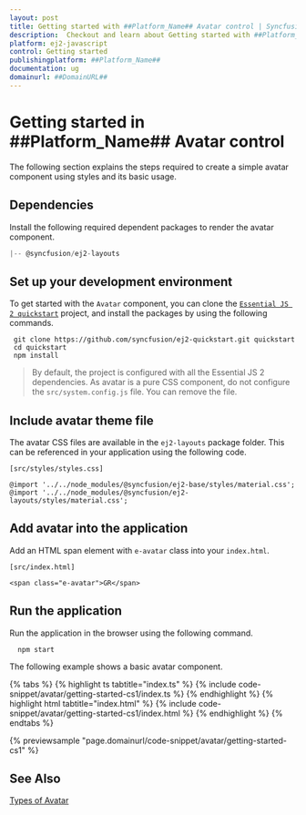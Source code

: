 ```yaml
---
layout: post
title: Getting started with ##Platform_Name## Avatar control | Syncfusion
description:  Checkout and learn about Getting started with ##Platform_Name## Avatar control of Syncfusion Essential JS 2 and more details.
platform: ej2-javascript
control: Getting started 
publishingplatform: ##Platform_Name##
documentation: ug
domainurl: ##DomainURL##
---
```


# Getting started in ##Platform_Name## Avatar control

The following section explains the steps required to create a simple avatar component using styles and its basic usage.

## Dependencies

Install the following required dependent packages to render the avatar component.

```javascript
|-- @syncfusion/ej2-layouts
```

## Set up your development environment

To get started with the `Avatar` component, you can clone the [`Essential JS 2 quickstart`](https://github.com/syncfusion/ej2-quickstart) project, and install the packages by using the following commands.

  ```
   git clone https://github.com/syncfusion/ej2-quickstart.git quickstart
   cd quickstart
   npm install
  ```

> By default, the project is configured with all the Essential JS 2 dependencies. As avatar is a pure CSS component, do not configure the `src/system.config.js` file. You can remove the file.

## Include avatar theme file

The avatar CSS files are available in the `ej2-layouts` package folder. This can be referenced in your application using the following code.

`[src/styles/styles.css]`

```
@import '../../node_modules/@syncfusion/ej2-base/styles/material.css';
@import '../../node_modules/@syncfusion/ej2-layouts/styles/material.css';
```

## Add avatar into the application

Add an HTML span element with `e-avatar` class into your `index.html`.

`[src/index.html]`

```
<span class="e-avatar">GR</span>
```

## Run the application

Run the application in the browser using the following command.

  ```
    npm start
  ```

The following example shows a basic avatar component.

{% tabs %}
{% highlight ts tabtitle="index.ts" %}
{% include code-snippet/avatar/getting-started-cs1/index.ts %}
{% endhighlight %}
{% highlight html tabtitle="index.html" %}
{% include code-snippet/avatar/getting-started-cs1/index.html %}
{% endhighlight %}
{% endtabs %}
          
{% previewsample "page.domainurl/code-snippet/avatar/getting-started-cs1" %}

## See Also

[Types of Avatar](./types/)
